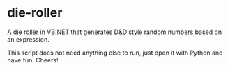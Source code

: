 # die-roller
A die roller in VB.NET that generates D&amp;D style random numbers based on an expression.

This script does not need anything else to run, just open it with Python and have fun. Cheers!
